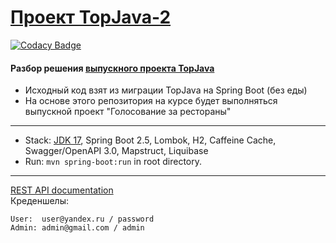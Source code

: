 [Проект TopJava-2](https://javaops.ru/view/topjava2)
===============================

[![Codacy Badge](https://api.codacy.com/project/badge/Grade/2bff8b6da3df42c0bb667ee62c2085c9)](https://app.codacy.com/gh/kriaktus/topjava2?utm_source=github.com&utm_medium=referral&utm_content=kriaktus/topjava2&utm_campaign=Badge_Grade_Settings)

#### Разбор решения [выпускного проекта TopJava](https://github.com/JavaOPs/topjava/blob/master/graduation.md)
- Исходный код взят из миграции TopJava на Spring Boot (без еды)
- На основе этого репозитория на курсе будет выполняться выпускной проект "Голосование за рестораны"

-------------------------------------------------------------
- Stack: [JDK 17](http://jdk.java.net/17/), Spring Boot 2.5, Lombok, H2, Caffeine Cache, Swagger/OpenAPI 3.0, Mapstruct, Liquibase 
- Run: `mvn spring-boot:run` in root directory.
-----------------------------------------------------
[REST API documentation](http://localhost:8080/swagger-ui.html)  
Креденшелы:
```
User:  user@yandex.ru / password
Admin: admin@gmail.com / admin
```